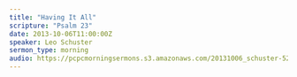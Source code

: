 ```yaml
---
title: "Having It All"
scripture: "Psalm 23"
date: 2013-10-06T11:00:00Z
speaker: Leo Schuster
sermon_type: morning
audio: https://pcpcmorningsermons.s3.amazonaws.com/20131006_schuster-52537fb1cbff8.mp3 
---
```




